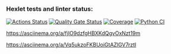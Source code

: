 ### Hexlet tests and linter status:
[![Actions Status](https://github.com/tizele/python-project-50/actions/workflows/hexlet-check.yml/badge.svg)](https://github.com/tizele/python-project-50/actions)
[![Quality Gate Status](https://sonarcloud.io/api/project_badges/measure?project=tizele_python-project-50&metric=alert_status)](https://sonarcloud.io/summary/new_code?id=tizele_python-project-50)
[![Coverage](https://sonarcloud.io/api/project_badges/measure?project=tizele_python-project-50&metric=coverage)](https://sonarcloud.io/summary/new_code?id=tizele_python-project-50)
[![Python CI](https://github.com/tizele/python-project-50/actions/workflows/test_ci.yaml/badge.svg)](https://github.com/tizele/python-project-50/actions/workflows/test_ci.yaml)


https://asciinema.org/a/fjIO9dzfgHBXKdQgvOxNzt19m

https://asciinema.org/a/Vq5ukzoFKBUoiGtAZlGV7rztI



